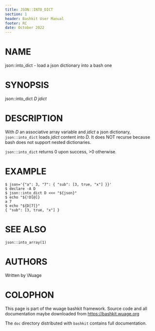 ```yaml
---
title: JSON::INTO_DICT
section: 1
header: Bashkit User Manual
footer: RC
date: October 2022
---
```


# NAME

json::into_dict - load a json dictionary into a bash one

# SYNOPSIS

json::into_dict *D* *jdict*

# DESCRIPTION

With *D* an associative array variable and *jdict* a json dictionary,
`json::into_dict` loads *jdict* content into *D*. It does NOT recurse
because bash does not support nested dictionaries.

`json::into_dict` returns 0 upon success, >0 otherwise.

# EXAMPLE

    $ json='{"a": 3, "7": { "sub": [3, true, "x"] }}'
    $ declare -A D
    $ json::into_dict D <<< "${json}"
    $ echo "${!D[@]}
    a 7
    $ echo "${D[7]}"
    { "sub": [3, true, "x"] }

# SEE ALSO

`json::into_array(1)`

# AUTHORS
Written by \\Nuage

# COLOPHON
This page is part of the wuage bashkit framework. Source code and all
documentation maybe downloaded from <https://bashkit.wuage.org>

The `doc` directory distributed with `bashkit` contains full documentation.
